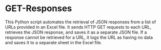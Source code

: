 # GET-Responses
This Python script automates the retrieval of JSON responses from a list of URLs provided in an Excel file. It sends HTTP GET requests to each URL, retrieves the JSON response, and saves it as a separate JSON file. If a response cannot be retrieved for a URL, it logs the URL as having no data and saves it to a separate sheet in the Excel file.
